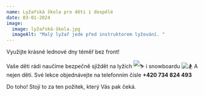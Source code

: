 ```yaml
---
name: Lyžařská škola pro děti i dospělé
date: 03-01-2024
image:
  image: lyžařská-škola.jpg
  imageAlt: "Malý lyžař jede před instruktorem lyžování. "
---
```

Využijte krásné lednové dny téměř bez front!

Vaše děti rádi naučíme bezpečně sjíždět na lyžích ![⛷️](https://static.xx.fbcdn.net/images/emoji.php/v9/t5/1.5/16/26f7.png) i snowboardu ![🏂](https://static.xx.fbcdn.net/images/emoji.php/v9/t13/1.5/16/1f3c2.png)  A nejen děti. Své lekce objednávejte na telefonním čísle  **+420 734 824 493**

D﻿o toho! Stojí to za ten požitek, který Vás pak čeká.